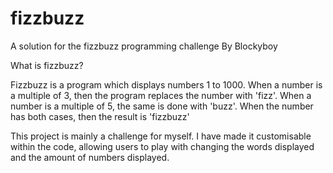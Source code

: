 # fizzbuzz
A solution for the fizzbuzz programming challenge
By Blockyboy

What is fizzbuzz?

Fizzbuzz is a program which displays numbers 1 to 1000. When a number is a multiple of 3, then the program replaces the number with 'fizz'. 
When a number is a multiple of 5, the same is done with 'buzz'. When the number has both cases, then the result is 'fizzbuzz'

This project is mainly a challenge for myself. I have made it customisable within the code, allowing users to play with changing the words displayed 
and the amount of numbers displayed.
